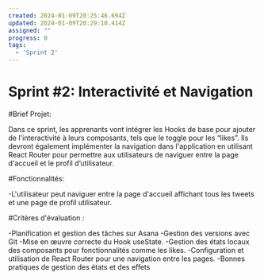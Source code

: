 ```yaml
---
created: 2024-01-09T20:25:46.694Z
updated: 2024-01-09T20:29:10.414Z
assigned: ""
progress: 0
tags:
  - 'Sprint 2'
---
```


# Sprint #2: Interactivité et Navigation

#Brief Projet:

Dans ce sprint, les apprenants vont intégrer les Hooks de base pour ajouter de l'interactivité à leurs composants, tels que le toggle pour les “likes”. Ils devront également implémenter la navigation dans l'application en utilisant React Router pour permettre aux utilisateurs de naviguer entre la page d'accueil et le profil d’utilisateur.

#Fonctionnalités:

-L'utilisateur peut naviguer entre la page d'accueil affichant tous les tweets et une page de profil utilisateur.

#Critères d'évaluation :

-Planification et gestion des tâches sur Asana
-Gestion des versions avec Git
-Mise en œuvre correcte du Hook useState.
-Gestion des états locaux des composants pour fonctionnalités comme les likes.
-Configuration et utilisation de React Router pour une navigation entre les pages.
-Bonnes pratiques de gestion des états et des effets
